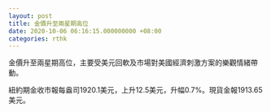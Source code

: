 ```yaml
---
layout: post
title: 金價升至兩星期高位
date: 2020-10-06 06:16:15.000000000 +08:00
categories: rthk
---
```


金價升至兩星期高位，主要受美元回軟及市場對美國經濟刺激方案的樂觀情緒帶動。

紐約期金收市報每盎司1920.1美元，上升12.5美元，升幅0.7%。現貨金報1913.65美元。
